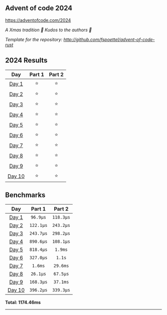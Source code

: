 ## Advent of code 2024

https://adventofcode.com/2024

_A Xmas tradition 🎅 Kudos to the authors 🎉_


_Template for the repository: http://github.com/fspoettel/advent-of-code-rust_


<!--- advent_readme_stars table --->
## 2024 Results

| Day | Part 1 | Part 2 |
| :---: | :---: | :---: |
| [Day 1](https://adventofcode.com/2024/day/1) | ⭐ | ⭐ |
| [Day 2](https://adventofcode.com/2024/day/2) | ⭐ | ⭐ |
| [Day 3](https://adventofcode.com/2024/day/3) | ⭐ | ⭐ |
| [Day 4](https://adventofcode.com/2024/day/4) | ⭐ | ⭐ |
| [Day 5](https://adventofcode.com/2024/day/5) | ⭐ | ⭐ |
| [Day 6](https://adventofcode.com/2024/day/6) | ⭐ | ⭐ |
| [Day 7](https://adventofcode.com/2024/day/7) | ⭐ | ⭐ |
| [Day 8](https://adventofcode.com/2024/day/8) | ⭐ | ⭐ |
| [Day 9](https://adventofcode.com/2024/day/9) | ⭐ | ⭐ |
| [Day 10](https://adventofcode.com/2024/day/10) | ⭐ | ⭐ |
<!--- advent_readme_stars table --->

<!--- benchmarking table --->
## Benchmarks

| Day | Part 1 | Part 2 |
| :---: | :---: | :---:  |
| [Day 1](./src/bin/01.rs) | `96.9µs` | `118.3µs` |
| [Day 2](./src/bin/02.rs) | `122.1µs` | `243.2µs` |
| [Day 3](./src/bin/03.rs) | `243.7µs` | `298.2µs` |
| [Day 4](./src/bin/04.rs) | `890.6µs` | `108.1µs` |
| [Day 5](./src/bin/05.rs) | `818.4µs` | `1.9ms` |
| [Day 6](./src/bin/06.rs) | `327.0µs` | `1.1s` |
| [Day 7](./src/bin/07.rs) | `1.6ms` | `29.6ms` |
| [Day 8](./src/bin/08.rs) | `26.1µs` | `67.5µs` |
| [Day 9](./src/bin/09.rs) | `168.3µs` | `37.1ms` |
| [Day 10](./src/bin/10.rs) | `396.2µs` | `339.3µs` |

**Total: 1174.46ms**
<!--- benchmarking table --->

---
